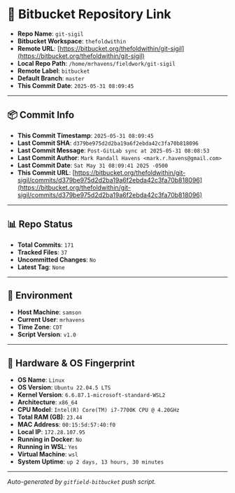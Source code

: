 # 🔗 Bitbucket Repository Link

- **Repo Name**: `git-sigil`
- **Bitbucket Workspace**: `thefoldwithin`
- **Remote URL**: [https://bitbucket.org/thefoldwithin/git-sigil](https://bitbucket.org/thefoldwithin/git-sigil)
- **Local Repo Path**: `/home/mrhavens/fieldwork/git-sigil`
- **Remote Label**: `bitbucket`
- **Default Branch**: `master`
- **This Commit Date**: `2025-05-31 08:09:45`

---

## 📦 Commit Info

- **This Commit Timestamp**: `2025-05-31 08:09:45`
- **Last Commit SHA**: `d379be975d2d2ba19a6f2ebda42c3fa70b818096`
- **Last Commit Message**: `Post-GitLab sync at 2025-05-31 08:08:53`
- **Last Commit Author**: `Mark Randall Havens <mark.r.havens@gmail.com>`
- **Last Commit Date**: `Sat May 31 08:09:41 2025 -0500`
- **This Commit URL**: [https://bitbucket.org/thefoldwithin/git-sigil/commits/d379be975d2d2ba19a6f2ebda42c3fa70b818096](https://bitbucket.org/thefoldwithin/git-sigil/commits/d379be975d2d2ba19a6f2ebda42c3fa70b818096)

---

## 📊 Repo Status

- **Total Commits**: `171`
- **Tracked Files**: `37`
- **Uncommitted Changes**: `No`
- **Latest Tag**: `None`

---

## 🧭 Environment

- **Host Machine**: `samson`
- **Current User**: `mrhavens`
- **Time Zone**: `CDT`
- **Script Version**: `v1.0`

---

## 🧬 Hardware & OS Fingerprint

- **OS Name**: `Linux`
- **OS Version**: `Ubuntu 22.04.5 LTS`
- **Kernel Version**: `6.6.87.1-microsoft-standard-WSL2`
- **Architecture**: `x86_64`
- **CPU Model**: `Intel(R) Core(TM) i7-7700K CPU @ 4.20GHz`
- **Total RAM (GB)**: `23.44`
- **MAC Address**: `00:15:5d:57:40:f0`
- **Local IP**: `172.28.107.95`
- **Running in Docker**: `No`
- **Running in WSL**: `Yes`
- **Virtual Machine**: `wsl`
- **System Uptime**: `up 2 days, 13 hours, 30 minutes`

---

_Auto-generated by `gitfield-bitbucket` push script._
